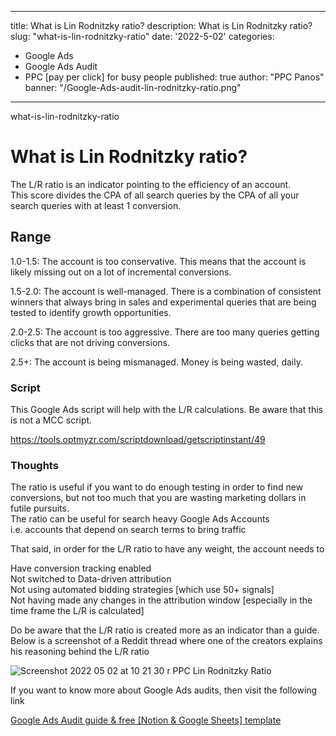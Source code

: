 
---
title: What is Lin Rodnitzky ratio?
description: What is Lin Rodnitzky ratio?
slug: "what-is-lin-rodnitzky-ratio"
date: '2022-5-02'
categories:
- Google Ads
- Google Ads Audit
- PPC [pay per click] for busy people
published: true
author: "PPC Panos"
banner: "/Google-Ads-audit-lin-rodnitzky-ratio.png"
---



what-is-lin-rodnitzky-ratio

# What is Lin Rodnitzky ratio?


The L/R ratio is an indicator pointing to the efficiency of an account.  
This score divides the CPA of all search queries by the CPA of all your search queries with at least 1 conversion.

## Range

1.0-1.5: The account is too conservative. This means that the account is likely missing out on a lot of incremental conversions.

1.5-2.0: The account is well-managed. There is a combination of consistent winners that always bring in sales and experimental queries that are being tested to identify growth opportunities.

2.0-2.5: The account is too aggressive. There are too many queries getting clicks that are not driving conversions.

2.5+: The account is being mismanaged. Money is being wasted, daily.

### Script

This Google Ads script will help with the L/R calculations. Be aware that this is not a MCC script.

https://tools.optmyzr.com/scriptdownload/getscriptinstant/49

### Thoughts

The ratio is useful if you want to do enough testing in order to find new conversions, but not too much that you are wasting marketing dollars in futile pursuits.  
The ratio can be useful for search heavy Google Ads Accounts  
i.e. accounts that depend on search terms to bring traffic

That said, in order for the L/R ratio to have any weight, the account needs to

Have conversion tracking enabled  
Not switched to Data-driven attribution  
Not using automated bidding strategies [which use 50+ signals]  
Not having made any changes in the attribution window [especially in the time frame the L/R is calculated]

Do be aware that the L/R ratio is created more as an indicator than a guide.  
Below is a screenshot of a Reddit thread where one of the creators explains his reasoning behind the L/R ratio

![Screenshot 2022 05 02 at 10 21 30 r PPC Lin Rodnitzky Ratio](/Screenshot-2022-05-02-at-10-21-30-r_PPC-Lin-Rodnitzky-Ratio.png "What is Lin Rodnitzky ratio?")

If you want to know more about Google Ads audits, then visit the following link

[Google Ads Audit guide & free [Notion & Google Sheets] template](https://ppcpanos.com/free-google-ads-audit-template-v1/)


